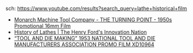 sch: https://www.youtube.com/results?search_query=lathe+historical+film

- [Monarch Machine Tool Company - THE TURNING POINT - 1950s Promotional 16mm Film](https://youtu.be/5qlS_944oZE)
- [History of Lathes | The Henry Ford's Innovation Nation](https://youtu.be/r93mR4lnmm4)
- [“TOOL AND DIE MAKING” 1953 NATIONAL TOOL AND DIE MANUFACTURERS ASSOCIATION PROMO FILM XD10964](https://youtu.be/QU6nsfoNWDI)
